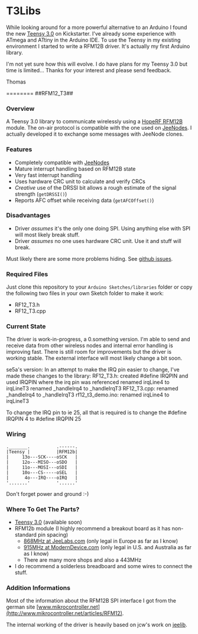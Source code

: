T3Libs
======

While looking
around for a more powerful alternative to an Arduino I found the new [Teensy 3.0](http://www.kickstarter.com/projects/paulstoffregen/teensy-30-32-bit-arm-cortex-m4-usable-in-arduino-a) on Kickstarter. I've already some experience with ATmega and ATtiny in the Arduino IDE. To use the Teensy in my existing environment I started to write a RFM12B driver. It's actually my first Arduino library.

I'm not yet sure how this will evolve. I do have plans for my Teensy 3.0 but time is limited... Thanks for your interest and please send feedback.

Thomas

========
##RFM12_T3##

### Overview ###
A Teensy 3.0 library to communicate wirelessly using a [HopeRF RFM12B](<http://www.hoperf.com>) module. The on-air protocol is compatible with the one used on
[JeeNodes](<http://www.jeelabs.org>). I actually developed it to exchange some messages
with JeeNode clones.

### Features ###
* Completely compatible with [JeeNodes](<http://www.jeelabs.org>)
* Mature interrupt handling based on RFM12B state
* Very fast interrupt handling
* Uses hardware CRC unit to calculate and verify CRCs
* *Creative* use of the DRSSI bit allows a rough estimate of the signal strength (`getDRSSI()`)
* Reports AFC offset while receiving data (`getAFCOffset()`)

### Disadvantages ###
* Driver *assumes* it's the only one doing SPI. Using anything else with SPI will most likely break stuff.
* Driver *assumes* no one uses hardware CRC unit. Use it and stuff will break.

Must likely there are some more problems hiding. See [github issues](<https://github.com/tht/T3Libs/issues>).


### Required Files ###
Just clone this repository to your `Arduino Sketches/libraries` folder or copy the following two files in your own Sketch folder to make it work:

* RF12_T3.h
* RF12_T3.cpp

### Current State ###
The driver is work-in-progress, a 0.something version. I'm able to send and receive data from other wireless nodes and internal error handling is improving fast. There is still room for improvements but the driver is working stable. The external interface will most likely change a bit soon.

se5a's version:
In an attempt to make the IRQ pin easier to change, I've made these changes to the library:
RF12_T3.h:
    created #define IRQPIN and used IRQPIN where the irq pin was referenced 
    renamed irqLine4 to irqLineT3
    renamed _handleIrq4 to _handleIrqT3
RF12_T3.cpp:
    renamed _handleIrq4 to _handleIrqT3
rf12_t3_demo.ino:
    renamed irqLine4 to irqLineT3
    
To change the IRQ pin to ie 25, all that is required is to change the #define IRQPIN 4 to #define IRQPIN 25

### Wiring ###

	._______.          .------.
	|Teensy |          |RFM12b|
	|     13o---SCK----oSCK   |
	|     12o---MISO---oSDO   |
	|     11o---MOSI---oSDI   |
	|     10o---CS-----oSEL   |
	|      4o---IRQ----oIRQ   |
	'.......'          '......'
Don't forget power and ground :-)

### Where To Get The Parts? ###
* [Teensy 3.0](http://www.pjrc.com/store/teensy3.html) (available soon)
* RFM12b module (I highly recommend a breakout board as it has non-standard pin spacing)
	* [868MHz at JeeLabs.com](http://jeelabs.com/products/rfm12b-board) (only legal in Europe as far as I know)
	* [915MHz at ModernDevice.com](http://shop.moderndevice.com/products/rfm12b-board) (only legal in U.S. and Australia as far as I know)
	* There are many more shops and also a 443MHz
 * I do recommend a solderless breadboard and some wires to connect the stuff.

### Addition Informations ###
Most of the information about the RFM12B SPI interface I got from the german site [www.mikrocontroller.net](http://www.mikrocontroller.net/articles/RFM12).

The internal working of the driver is heavily based on jcw's work on [jeelib](https://github.com/jcw/jeelib).